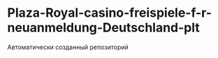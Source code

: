 # Plaza-Royal-casino-freispiele-f-r-neuanmeldung-Deutschland-plt
Автоматически созданный репозиторий
